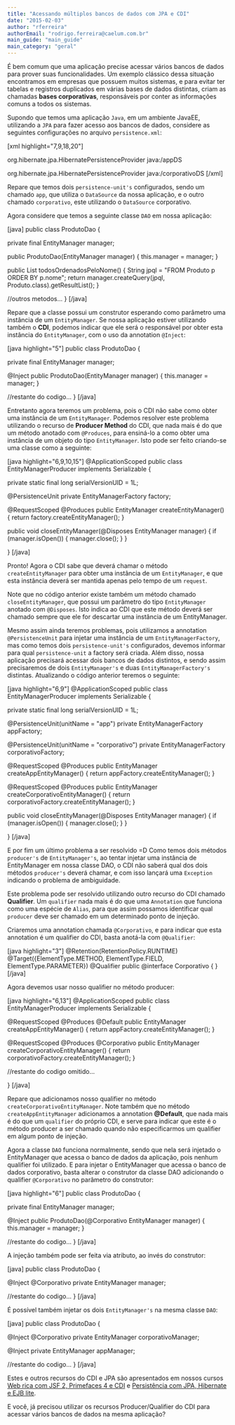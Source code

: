 ```yaml
---
title: "Acessando múltiplos bancos de dados com JPA e CDI"
date: "2015-02-03"
author: "rferreira"
authorEmail: "rodrigo.ferreira@caelum.com.br"
main_guide: "main_guide"
main_category: "geral"
---
```


É bem comum que uma aplicação precise acessar vários bancos de dados para prover suas funcionalidades. Um exemplo clássico dessa situação encontramos em empresas que possuem muitos sistemas, e para evitar ter tabelas e registros duplicados em várias bases de dados distintas, criam as chamadas **bases corporativas**, responsáveis por conter as informações comuns a todos os sistemas.

Supondo que temos uma aplicação `Java`, em um ambiente JavaEE, utilizando a `JPA` para fazer acesso aos bancos de dados, considere as seguintes configurações no arquivo `persistence.xml`:

\[xml highlight="7,9,18,20"\] <?xml version="1.0" encoding="UTF-8"?> <persistence version="2.1" xmlns="http://xmlns.jcp.org/xml/ns/persistence" xmlns:xsi="http://www.w3.org/2001/XMLSchema-instance" xsi:schemaLocation="http://xmlns.jcp.org/xml/ns/persistence http://xmlns.jcp.org/xml/ns/persistence/persistence\_2\_1.xsd">

<persistence-unit name="app" transaction-type="JTA"> <provider>org.hibernate.jpa.HibernatePersistenceProvider</provider> <jta-data-source>java:/appDS</jta-data-source> <properties> <property name="hibernate.dialect" value="org.hibernate.dialect.MySQL5InnoDBDialect" /> <!-- outras configuracoes... --> </properties> </persistence-unit>

<persistence-unit name="corporativo" transaction-type="JTA"> <provider>org.hibernate.jpa.HibernatePersistenceProvider</provider> <jta-data-source>java:/corporativoDS</jta-data-source> <properties> <property name="hibernate.dialect" value="org.hibernate.dialect.MySQL5InnoDBDialect" /> <!-- outras configuracoes... --> </properties> </persistence-unit> </persistence> \[/xml\]

Repare que temos dois `persistence-unit's` configurados, sendo um chamado `app`, que utiliza o `DataSource` da nossa aplicação, e o outro chamado `corporativo`, este utilizando o `DataSource` corporativo.

Agora considere que temos a seguinte classe `DAO` em nossa aplicação:

\[java\] public class ProdutoDao {

private final EntityManager manager;

public ProdutoDao(EntityManager manager) { this.manager = manager; }

public List<Produto> todosOrdenadosPeloNome() { String jpql = "FROM Produto p ORDER BY p.nome"; return manager.createQuery(jpql, Produto.class).getResultList(); }

//outros metodos... } \[/java\]

Repare que a classe possui um construtor esperando como parâmetro uma instância de um `EntityManager`. Se nossa aplicação estiver utilizando também o **CDI**, podemos indicar que ele será o responsável por obter esta instância do `EntityManager`, com o uso da annotation `@Inject`:

\[java highlight="5"\] public class ProdutoDao {

private final EntityManager manager;

@Inject public ProdutoDao(EntityManager manager) { this.manager = manager; }

//restante do codigo... } \[/java\]

Entretanto agora teremos um problema, pois o CDI não sabe como obter uma instância de um `EntityManager`. Podemos resolver este problema utilizando o recurso de **Producer Method** do CDI, que nada mais é do que um método anotado com `@Produces`, para ensiná-lo a como obter uma instância de um objeto do tipo `EntityManager`. Isto pode ser feito criando-se uma classe como a seguinte:

\[java highlight="6,9,10,15"\] @ApplicationScoped public class EntityManagerProducer implements Serializable {

private static final long serialVersionUID = 1L;

@PersistenceUnit private EntityManagerFactory factory;

@RequestScoped @Produces public EntityManager createEntityManager() { return factory.createEntityManager(); }

public void closeEntityManager(@Disposes EntityManager manager) { if (manager.isOpen()) { manager.close(); } }

} \[/java\]

Pronto! Agora o CDI sabe que deverá chamar o método `createEntityManager` para obter uma instância de um `EntityManager`, e que esta instância deverá ser mantida apenas pelo tempo de um `request`.

Note que no código anterior existe também um método chamado `closeEntityManager`, que possui um parâmetro do tipo `EntityManager` anotado com `@Disposes`. Isto indica ao CDI que este método deverá ser chamado sempre que ele for descartar uma instância de um EntityManager.

Mesmo assim ainda teremos problemas, pois utilizamos a annotation `@PersistenceUnit` para injetar uma instância de um `EntityManagerFactory`, mas como temos dois `persistence-unit's` configurados, devemos informar para qual `persistence-unit` a factory será criada. Além disso, nossa aplicação precisará acessar dois bancos de dados distintos, e sendo assim precisaremos de dois `EntityManager's` e duas `EntityManagerFactory's` distintas. Atualizando o código anterior teremos o seguinte:

\[java highlight="6,9"\] @ApplicationScoped public class EntityManagerProducer implements Serializable {

private static final long serialVersionUID = 1L;

@PersistenceUnit(unitName = "app") private EntityManagerFactory appFactory;

@PersistenceUnit(unitName = "corporativo") private EntityManagerFactory corporativoFactory;

@RequestScoped @Produces public EntityManager createAppEntityManager() { return appFactory.createEntityManager(); }

@RequestScoped @Produces public EntityManager createCorporativoEntityManager() { return corporativoFactory.createEntityManager(); }

public void closeEntityManager(@Disposes EntityManager manager) { if (manager.isOpen()) { manager.close(); } }

} \[/java\]

E por fim um último problema a ser resolvido =D Como temos dois métodos `producer's` de `EntityManager's`, ao tentar injetar uma instância de EntityManager em nossa classe DAO, o CDI não saberá qual dos dois métodos `producer's` deverá chamar, e com isso lançará uma `Exception` indicando o problema de ambiguidade.

Este problema pode ser resolvido utilizando outro recurso do CDI chamado **Qualifier**. Um `qualifier` nada mais é do que uma `Annotation` que funciona como uma espécie de `Alias`, para que assim possamos identificar qual `producer` deve ser chamado em um determinado ponto de injeção.

Criaremos uma annotation chamada `@Corporativo`, e para indicar que esta annotation é um qualifier do CDI, basta anotá-la com `@Qualifier`:

\[java highlight="3"\] @Retention(RetentionPolicy.RUNTIME) @Target({ElementType.METHOD, ElementType.FIELD, ElementType.PARAMETER}) @Qualifier public @interface Corporativo { } \[/java\]

Agora devemos usar nosso qualifier no método producer:

\[java highlight="6,13"\] @ApplicationScoped public class EntityManagerProducer implements Serializable {

@RequestScoped @Produces @Default public EntityManager createAppEntityManager() { return appFactory.createEntityManager(); }

@RequestScoped @Produces @Corporativo public EntityManager createCorporativoEntityManager() { return corporativoFactory.createEntityManager(); }

//restante do codigo omitido...

} \[/java\]

Repare que adicionamos nosso qualifier no método `createCorporativoEntityManager`. Note também que no método `createAppEntityManager` adicionamos a annotation **@Default**, que nada mais é do que um `qualifier` do próprio CDI, e serve para indicar que este é o método producer a ser chamado quando não especificarmos um qualifier em algum ponto de injeção.

Agora a classe `DAO` funciona normalmente, sendo que nela será injetado o EntityManager que acessa o banco de dados da aplicação, pois nenhum qualifier foi utilizado. E para injetar o EntityManager que acessa o banco de dados corporativo, basta alterar o construtor da classe DAO adicionando o qualifier `@Corporativo` no parâmetro do construtor:

\[java highlight="6"\] public class ProdutoDao {

private final EntityManager manager;

@Inject public ProdutoDao(@Corporativo EntityManager manager) { this.manager = manager; }

//restante do codigo... } \[/java\]

A injeção também pode ser feita via atributo, ao invés do construtor:

\[java\] public class ProdutoDao {

@Inject @Corporativo private EntityManager manager;

//restante do codigo... } \[/java\]

É possível também injetar os dois `EntityManager's` na mesma classe `DAO`:

\[java\] public class ProdutoDao {

@Inject @Corporativo private EntityManager corporativoManager;

@Inject private EntityManager appManager;

//restante do codigo... } \[/java\]

Estes e outros recursos do CDI e JPA são apresentados em nossos cursos [Web rica com JSF 2, Primefaces 4 e CDI](http://www.caelum.com.br/curso-java-web-jsf-cdi/) e [Persistência com JPA, Hibernate e EJB lite](http://www.caelum.com.br/curso-persistencia-java-jpa-hibernate/).

E você, já precisou utilizar os recursos Producer/Qualifier do CDI para acessar vários bancos de dados na mesma aplicação?
